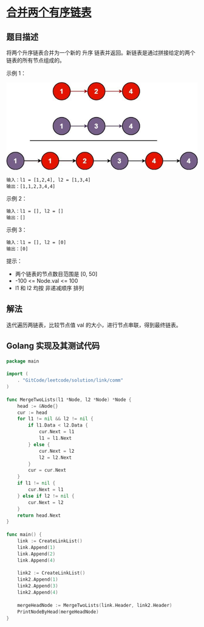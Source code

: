 # [合并两个有序链表](https://leetcode-cn.com/problems/merge-two-sorted-lists)

## 题目描述

将两个升序链表合并为一个新的 升序 链表并返回。新链表是通过拼接给定的两个链表的所有节点组成的。

示例 1：

![1](images/mergeLink1.jpeg)

```
输入：l1 = [1,2,4], l2 = [1,3,4]
输出：[1,1,2,3,4,4]
```

示例 2：
```
输入：l1 = [], l2 = []
输出：[]
```

示例 3：
```
输入：l1 = [], l2 = [0]
输出：[0]
```

提示：

- 两个链表的节点数目范围是 [0, 50]
- -100 <= Node.val <= 100
- l1 和 l2 均按 非递减顺序 排列

## 解法

迭代遍历两链表，比较节点值 val 的大小，进行节点串联，得到最终链表。

## Golang 实现及其测试代码

```go
package main

import (
	. "GitCode/leetcode/solution/link/comm"
)

func MergeTwoLists(l1 *Node, l2 *Node) *Node {
	head := &Node{}
	cur := head
	for l1 != nil && l2 != nil {
		if l1.Data < l2.Data {
			cur.Next = l1
			l1 = l1.Next
		} else {
			cur.Next = l2
			l2 = l2.Next
		}
		cur = cur.Next
	}
	if l1 != nil {
		cur.Next = l1
	} else if l2 != nil {
		cur.Next = l2
	}
	return head.Next
}

func main() {
	link := CreateLinkList()
	link.Append(1)
	link.Append(2)
	link.Append(4)

	link2 := CreateLinkList()
	link2.Append(1)
	link2.Append(3)
	link2.Append(4)

	mergeHeadNode := MergeTwoLists(link.Header, link2.Header)
	PrintNodeByHead(mergeHeadNode)
}
```

